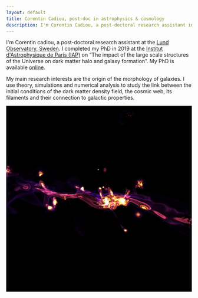 ```yaml
---
layout: default
title: Corentin Cadiou, post-doc in astrophysics & cosmology
description: I'm Corentin Cadiou, a post-doctoral research assistant in astrophysics currently working at Lund University, Sweden.
---
```


I'm Corentin cadiou, a post-doctoral research assistant at the [Lund Observatory, Sweden](https://www.astro.lu.se/).
I completed my PhD in 2019 at the [<emph>Institut d'Astrophysique de Paris (IAP)</emph>](http://www.iap.fr/) on “The impact of the large scale structures of the Universe on dark matter halo and galaxy formation”.
My PhD is available [online](https://pub.cphyc.me/Science/thesis_CorentinCadiou.pdf).


My main research interests are the origin of the morphology of galaxies.
I use theory, simulations and numerical analysis to study the link between the initial conditions of the dark matter density field, the cosmic web, its filaments and their connection to galactic properties.

![Volume rendering](/images/volume_rendering.png)
